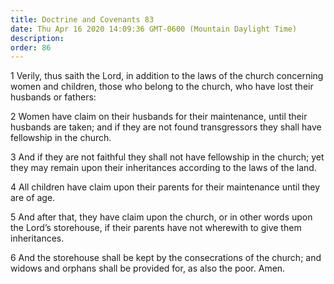 ```yaml
---
title: Doctrine and Covenants 83
date: Thu Apr 16 2020 14:09:36 GMT-0600 (Mountain Daylight Time)
description: 
order: 86
---
```


<p>
  1 Verily, thus saith the Lord, in addition to the laws of the church
  concerning women and children, those who belong to the church, who have lost
  their husbands or fathers:
</p>
<span></span>
<p>
  2 Women have claim on their husbands for their maintenance, until their
  husbands are taken; and if they are not found transgressors they shall have
  fellowship in the church.
</p>
<p>
  3 And if they are not faithful they shall not have fellowship in the church;
  yet they may remain upon their inheritances according to the laws of the land.
</p>
<p>
  4 All children have claim upon their parents for their maintenance until they
  are of age.
</p>
<p>
  5 And after that, they have claim upon the church, or in other words upon the
  Lord&#x2019;s storehouse, if their parents have not wherewith to give them
  inheritances.
</p>
<p>
  6 And the storehouse shall be kept by the consecrations of the church; and
  widows and orphans shall be provided for, as also the poor. Amen.
</p>
